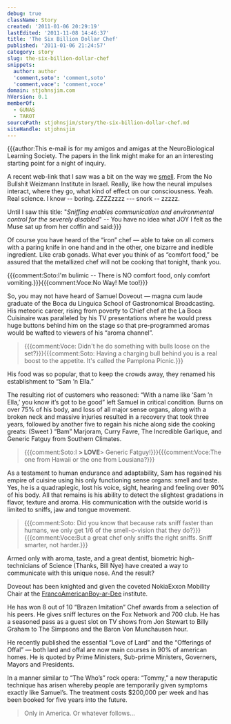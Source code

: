 ```yaml
---
debug: true
className: Story
created: '2011-01-06 20:29:19'
lastEdited: '2011-11-08 14:46:37'
title: 'The Six Billion Dollar Chef'
published: '2011-01-06 21:24:57'
category: story
slug: the-six-billion-dollar-chef
snippets:
  author: author
  'comment,soto': 'comment,soto'
  'comment,voce': 'comment,voce'
domain: stjohnsjim.com
hVersion: 0.1
memberOf:
  - GUNAS
  - TAROT
sourcePath: stjohnsjim/story/the-six-billion-dollar-chef.md
siteHandle: stjohnsjim
---
```

{{{author:This e-mail is for my amigos and amigas at the NeuroBiological Learning Society. The papers in the link might make for an an interesting starting point for a night of inquiry.

A recent web-link that I saw was a bit on the way we [smell][0]. From the No Bullshit Weizmann Institute in Israel. Really, like how the neural impulses interact, where they go, what kind of effect on our consciousness. Yeah. Real science. I know -- boring. ZZZZzzzz --- snork -- zzzzz.

Until I saw this title: "_Sniffing enables communication and environmental control for the severely disabled_" -- You have no idea what JOY I felt as the Muse sat up from her coffin and said:}}} 

Of course you have heard of the “iron” chef — able to take on all comers with a paring knife in one hand and in the other, one bizarre and inedible ingredient. Like crab gonads. What ever you think of as “comfort food,” be assured that the metallized chef will not be cooking that tonight, thank you.

{{{comment:Soto:I'm bulimic -- There is NO comfort food, only comfort vomiting.}}}{{{comment:Voce:No Way! Me too!}}}

So, you may not have heard of Samuel Doveout — magna cum laude graduate of the Boca du Linguica School of Gastronomical Broadcasting. His meteoric career, rising from poverty to Chief chef at the La Boca Cuisinaire was paralleled by his TV presentations where he would press huge buttons behind him on the stage so that pre-programmed aromas would be wafted to viewers of his “aroma channel”.

> {{{comment:Voce: Didn't he do something with bulls loose on the set?}}}{{{comment:Soto: Having a charging bull behind you is a real boost to the appetite. It's called the Pamplona Picnic.}}}

His food was so popular, that to keep the crowds away, they renamed his establishment to “Sam ’n Ella.”

The resulting riot of customers who reasoned: “With a name like ‘Sam ’n Ella,’ you know it’s got to be good” left Samuel in critical condition. Burns on over 75% of his body, and loss of all major sense organs, along with a broken neck and massive injuries resulted in a recovery that took three years, followed by another five to regain his niche along side the cooking greats: (Sweet ) “Bam” Marjoram, Curry Favre, The Incredible Garlique, and Generic Fatguy from Southern Climates.

> {{{comment:Soto:I **> LOVE**>  Generic Fatguy!}}}{{{comment:Voce:The one from Hawaii or the one from Lousiana?}}}

As a testament to human endurance and adaptability, Sam has regained his empire of cuisine using his only functioning sense organs: smell and taste. Yes, he is a quadraplegic, lost his voice, sight, hearing and feeling over 90% of his body. All that remains is his ability to detect the slightest gradations in flavor, texture and aroma. His communication with the outside world is limited to sniffs, jaw and tongue movement.

> {{{comment:Soto: Did you know that because rats sniff faster than humans, we only get 1/6 of the smell-o-vision that they do?}}}{{{comment:Voce:But a great chef only sniffs the right sniffs. Sniff smarter, not harder.}}}

Armed only with aroma, taste, and a great dentist, biometric high-technicians of Science (Thanks, Bill Nye) have created a way to communicate with this unique nose. And the result?

Doveout has been knighted and given the coveted NokiaExxon Mobility Chair at the [FrancoAmerican][1][Boy-ar-Dee][2] institute.

He has won 8 out of 10 “Brazen Imitation” Chef awards from a selection of his peers. He gives sniff lectures on the Fox Network and 700 club. He has a seasoned pass as a guest slot on TV shows from Jon Stewart to Billy Graham to The Simpsons and the Baron Von Munchausen hour.

He recently published the essential “Love of Lard” and the “Offerings of Offal” — both lard and offal are now main courses in 90% of american homes. He is quoted by Prime Ministers, Sub-prime Ministers, Governers, Mayors and Presidents.

In a manner similar to “The Who’s” rock opera: “Tommy,” a new theraputic technique has arisen whereby people are temporarily given symptoms exactly like Samuel’s. The treatment costs $200,000 per week and has been booked for five years into the future.

> Only in America. Or whatever follows... 



[0]: http://www.weizmann.ac.il/neurobiology/worg/publications.html
[1]: http://en.wikipedia.org/wiki/Franco-American_(Campbell's)
[2]: http://en.wikipedia.org/wiki/Ettore_Boiardi